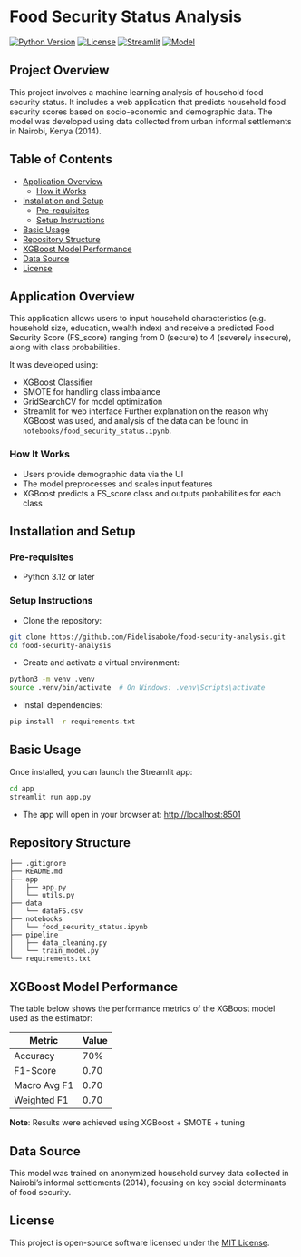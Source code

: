 # Food Security Status Analysis
[![Python Version](https://img.shields.io/badge/python-3.12+-blue.svg)](https://www.python.org/downloads/)
[![License](https://img.shields.io/badge/license-MIT-green.svg)](LICENSE)
[![Streamlit](https://img.shields.io/badge/Streamlit-Enabled-red)](https://streamlit.io/)
[![Model](https://img.shields.io/badge/model-XGBoost-orange)](https://xgboost.readthedocs.io/)

## Project Overview
This project involves a machine learning analysis of household food security status. It includes a web application that predicts household food security scores based on socio-economic and demographic data. The model was developed using data collected from urban informal settlements in Nairobi, Kenya (2014).

## Table of Contents
- [Application Overview](#application-overview)
    - [How it Works](#how-it-works)
- [Installation and Setup](#installation-and-setup)
    - [Pre-requisites](#pre-requisites)
    - [Setup Instructions](#setup-instructions)
- [Basic Usage](#basic-usage)
- [Repository Structure](#repository-structure)
- [XGBoost Model Performance](#xgboost-model-performance)
- [Data Source](#data-source)
- [License](#license)

## Application Overview
This application allows users to input household characteristics (e.g. household size, education, wealth index) and receive a predicted Food Security Score (FS_score) ranging from 0 (secure) to 4 (severely insecure), along with class probabilities.

It was developed using:
- XGBoost Classifier
- SMOTE for handling class imbalance
- GridSearchCV for model optimization
- Streamlit for web interface
Further explanation on the reason why XGBoost was used, and analysis of the data can be found in `notebooks/food_security_status.ipynb`.

### How It Works
- Users provide demographic data via the UI
- The model preprocesses and scales input features
- XGBoost predicts a FS_score class and outputs probabilities for each class

## Installation and Setup
### Pre-requisites
- Python 3.12 or later

### Setup Instructions
- Clone the repository:
```bash
git clone https://github.com/Fidelisaboke/food-security-analysis.git
cd food-security-analysis
```

- Create and activate a virtual environment:
```bash
python3 -m venv .venv
source .venv/bin/activate  # On Windows: .venv\Scripts\activate
```

- Install dependencies:
```bash
pip install -r requirements.txt
```

## Basic Usage
Once installed, you can launch the Streamlit app:
```bash
cd app
streamlit run app.py
```
- The app will open in your browser at: [http://localhost:8501](http://localhost:8501)

## Repository Structure
```
├── .gitignore
├── README.md
├── app
│   ├── app.py
│   └── utils.py
├── data
│   └── dataFS.csv
├── notebooks
│   └── food_security_status.ipynb
├── pipeline
│   ├── data_cleaning.py
│   └── train_model.py
└── requirements.txt
```

## XGBoost Model Performance
The table below shows the performance metrics of the XGBoost model used as the estimator:

| Metric       | Value |
| ------------ | ----- |
| Accuracy     | 70%   |
| F1-Score     | 0.70  |
| Macro Avg F1 | 0.70  |
| Weighted F1  | 0.70  |

**Note**: Results were achieved using XGBoost + SMOTE + tuning

## Data Source
This model was trained on anonymized household survey data collected in Nairobi’s informal settlements (2014), focusing on key social determinants of food security.

## License
This project is open-source software licensed under the [MIT License](https://opensource.org/license/MIT).
